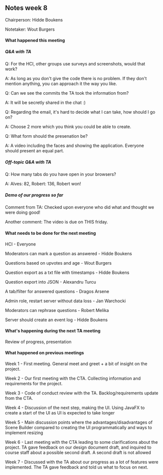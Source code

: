 ## Notes week 8

Chairperson: Hidde Boukens

Notetaker: Wout Burgers

#### What happened this meeting

##### Q&A with TA

Q: For the HCI, other groups use surveys and screenshots, would that work?

A: As long as you don't give the code there is no problem. If they don't mention anything, you can approach it the way you like.

Q: Can we see the commits the TA took the information from?

A: It will be secretly shared in the chat :)

Q: Regarding the email, it's hard to decide what I can take, how should I go on?

A: Choose 2 more which you think you could be able to create.

Q: What form should the presenation be?

A: A video including the faces and showing the application. Everyone should present an equal part.

##### Off-topic Q&A with TA

Q: How many tabs do you have open in your browsers?

A: Alves: 82, Robert: 136, Robert won!

##### Demo of our progress so far

Comment from TA: Checked upon everyone who did what and thought we were doing good!

Another comment: The video is due on THIS friday.

#### What needs to be done for the next meeting

HCI - Everyone

Moderators can mark a question as answered - Hidde Boukens

Questions based on upvotes and age - Wout Burgers

Question export as a txt file with timestamps - Hidde Boukens

Question export into JSON - Alexandru Turcu

A tab/filter for answered questions - Dragos Arsene

Admin role, restart server without data loss - Jan Warchocki

Moderators can rephrase questions - Robert Melika

Server should create an event log - Hidde Boukens 

#### What's happening during the next TA meeting

Review of progress, presentation

#### What happened on previous meetings

Week 1 - First meeting. General meet and greet + a bit of insight on the project.

Week 2 - Our first meeting with the CTA. Collecting information and requirements for the project.

Week 3 - Code of conduct review with the TA. Backlog/requirements update from the CTA.

Week 4 - Discussion of the next step, making the UI. Using JavaFX to create a start of the UI as UI is expected to take longer

Week 5 - Main discussion points where the advantages/disadvantages of Scene Builder compared to creating  the UI programmatically and ways to implement resizing

Week 6 - Last meeting with the CTA leading to some clarifications about the project. TA gave feedback on our design document draft, and inquired to course staff about a possible second draft. A second draft is not allowed

Week 7 - Discussed with the TA about our progress as a lot of features were implemented. The TA gave feedback and told us what to focus on next.
